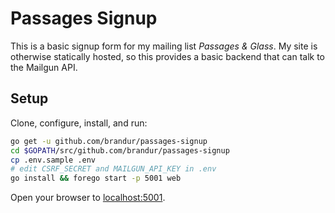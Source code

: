 # Passages Signup

This is a basic signup form for my mailing list _Passages &
Glass_. My site is otherwise statically hosted, so this
provides a basic backend that can talk to the Mailgun API.

## Setup

Clone, configure, install, and run:

``` sh
go get -u github.com/brandur/passages-signup
cd $GOPATH/src/github.com/brandur/passages-signup
cp .env.sample .env
# edit CSRF_SECRET and MAILGUN_API_KEY in .env
go install && forego start -p 5001 web
```

Open your browser to [localhost:5001](http://localhost:5001).
